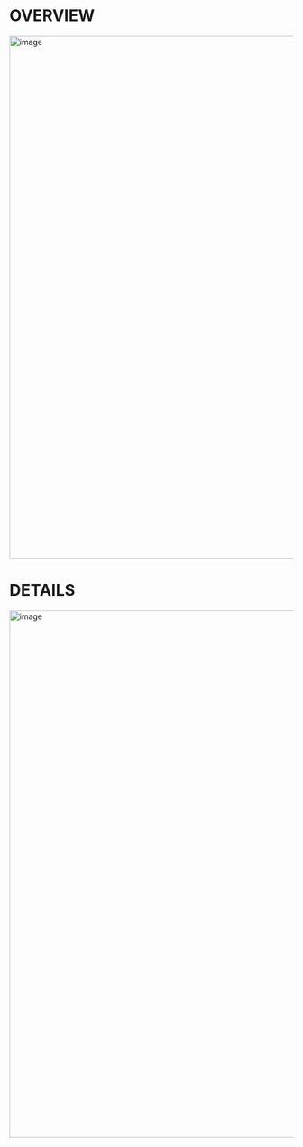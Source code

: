 # OVERVIEW

<img width="925" alt="image" src="https://github.com/user-attachments/assets/90e936da-cacd-45e1-ad9d-2ba4487fbf72">




# DETAILS

<img width="933" alt="image" src="https://github.com/user-attachments/assets/12c151d7-9c3d-48dd-a91b-719a13ec2924">

